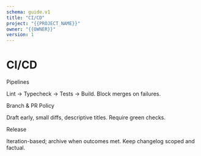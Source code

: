 ```yaml
---
schema: guide.v1
title: "CI/CD"
project: "{{PROJECT_NAME}}"
owner: "{{OWNER}}"
version: 1
---
```


# CI/CD

Pipelines

Lint → Typecheck → Tests → Build. Block merges on failures.

Branch & PR Policy

Draft early, small diffs, descriptive titles. Require green checks.

Release

Iteration-based; archive when outcomes met. Keep changelog scoped and factual.
